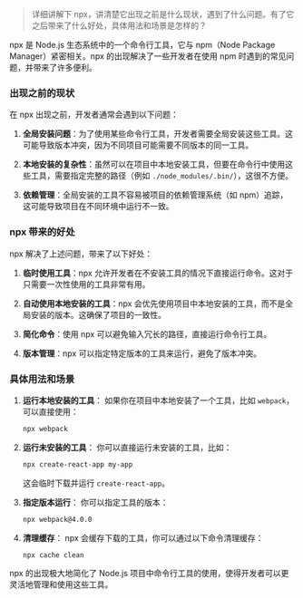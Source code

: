>详细讲解下 npx，讲清楚它出现之前是什么现状，遇到了什么问题。有了它之后带来了什么好处，具体用法和场景是怎样的？

npx 是 Node.js 生态系统中的一个命令行工具，它与 npm（Node Package Manager）紧密相关。npx 的出现解决了一些开发者在使用 npm 时遇到的常见问题，并带来了许多便利。

### 出现之前的现状

在 npx 出现之前，开发者通常会遇到以下问题：

1. **全局安装问题**：为了使用某些命令行工具，开发者需要全局安装这些工具。这可能导致版本冲突，因为不同项目可能需要不同版本的同一工具。

2. **本地安装的复杂性**：虽然可以在项目中本地安装工具，但要在命令行中使用这些工具，需要指定完整的路径（例如 `./node_modules/.bin/`），这很不方便。

3. **依赖管理**：全局安装的工具不容易被项目的依赖管理系统（如 npm）追踪，这可能导致项目在不同环境中运行不一致。

### npx 带来的好处

npx 解决了上述问题，带来了以下好处：

1. **临时使用工具**：npx 允许开发者在不安装工具的情况下直接运行命令。这对于只需要一次性使用的工具非常有用。

2. **自动使用本地安装的工具**：npx 会优先使用项目中本地安装的工具，而不是全局安装的版本。这确保了项目的一致性。

3. **简化命令**：使用 npx 可以避免输入冗长的路径，直接运行命令行工具。

4. **版本管理**：npx 可以指定特定版本的工具来运行，避免了版本冲突。

### 具体用法和场景

1. **运行本地安装的工具**：
   如果你在项目中本地安装了一个工具，比如 `webpack`，可以直接使用：
   ```bash
   npx webpack
   ```

2. **运行未安装的工具**：
   你可以直接运行未安装的工具，比如：
   ```bash
   npx create-react-app my-app
   ```
   这会临时下载并运行 `create-react-app`。

3. **指定版本运行**：
   你可以指定工具的版本：
   ```bash
   npx webpack@4.0.0
   ```

4. **清理缓存**：
   npx 会缓存下载的工具，你可以通过以下命令清理缓存：
   ```bash
   npx cache clean
   ```

npx 的出现极大地简化了 Node.js 项目中命令行工具的使用，使得开发者可以更灵活地管理和使用这些工具。
